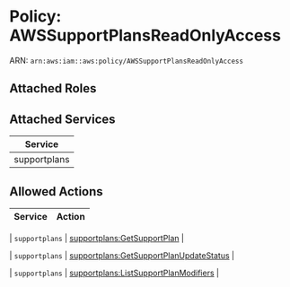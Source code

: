# Policy: AWSSupportPlansReadOnlyAccess

ARN: `arn:aws:iam::aws:policy/AWSSupportPlansReadOnlyAccess`

## Attached Roles

## Attached Services

| Service |
|---------|
| supportplans |

## Allowed Actions

| Service | Action |
|:-------:|--------|

| `supportplans` | [supportplans:GetSupportPlan](../actions.md#supportplans:getsupportplan) |

| `supportplans` | [supportplans:GetSupportPlanUpdateStatus](../actions.md#supportplans:getsupportplanupdatestatus) |

| `supportplans` | [supportplans:ListSupportPlanModifiers](../actions.md#supportplans:listsupportplanmodifiers) |
